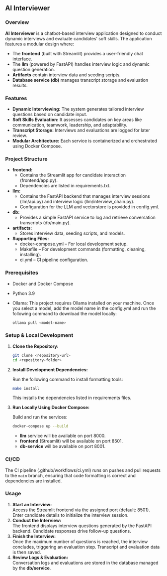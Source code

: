 ## AI Interviewer

### Overview
**AI Interviewer** is a chatbot-based interview application designed to conduct dynamic interviews and evaluate candidates’ soft skills. The application features a modular design where:
- The **frontend** (built with Streamlit) provides a user-friendly chat interface.
- The **llm** (powered by FastAPI) handles interview logic and dynamic question generation.
- **Artifacts** contain interview data and seeding scripts.
- **Database service (db)** manages transcript storage and evaluation results.

### Features
- **Dynamic Interviewing:** The system generates tailored interview questions based on candidate input.
- **Soft Skills Evaluation:** It assesses candidates on key areas like communication, teamwork, leadership, and adaptability.
- **Transcript Storage:** Interviews and evaluations are logged for later review.
- **Modular Architecture:** Each service is containerized and orchestrated using Docker Compose.

### Project Structure
- **frontend:**  
  - Contains the Streamlit app for candidate interaction (frontend/app.py).
  - Dependencies are listed in requirements.txt.
- **llm:**  
  - Contains the FastAPI backend that manages interview sessions (llm/api.py) and interview logic (llm/interview_chain.py).
  - Configuration for the LLM and vectorstore is provided in config.yml.
- **db:**  
  - Provides a simple FastAPI service to log and retrieve conversation transcripts (db/main.py).
- **artifacts:**  
  - Stores interview data, seeding scripts, and models.
- **Supporting Files:**
  - docker-compose.yml – For local development setup.
  - Makefile – For development commands (formatting, cleaning, installing).
  - ci.yml – CI pipeline configuration.

### Prerequisites
- Docker and Docker Compose
- Python 3.9
- Ollama: This project requires Ollama installed on your machine. Once you select a model, add the model name in the config.yml and run the following command to download the model locally:
  
  ```sh
  ollama pull <model-name>
  ```

### Setup & Local Development

1. **Clone the Repository:**

   ```sh
   git clone <repository-url>
   cd <repository-folder>
   ```

2. **Install Development Dependencies:**

   Run the following command to install formatting tools:
   ```sh
   make install
   ```
   This installs the dependencies listed in requirements files.

3. **Run Locally Using Docker Compose:**

   Build and run the services:
   ```sh
   docker-compose up --build
   ```
   - **llm** service will be available on port 8000.
   - **frontend** (Streamlit) will be available on port 8501.
   - **db-service** will be available on port 8001.

### CI/CD

The CI pipeline (.github/workflows/ci.yml) runs on pushes and pull requests to the `main` branch, ensuring that code formatting is correct and dependencies are installed.

### Usage

1. **Start an Interview:**  
   Access the Streamlit frontend via the assigned port (default: 8501). Enter candidate details to initialize the interview session.
2. **Conduct the Interview:**  
   The frontend displays interview questions generated by the FastAPI backend. Candidate responses drive follow-up questions.
3. **Finish the Interview:**  
   Once the maximum number of questions is reached, the interview concludes, triggering an evaluation step. Transcript and evaluation data is then saved.
4. **Review Logs & Evaluation:**  
   Conversation logs and evaluations are stored in the database managed by the **db/service**.
